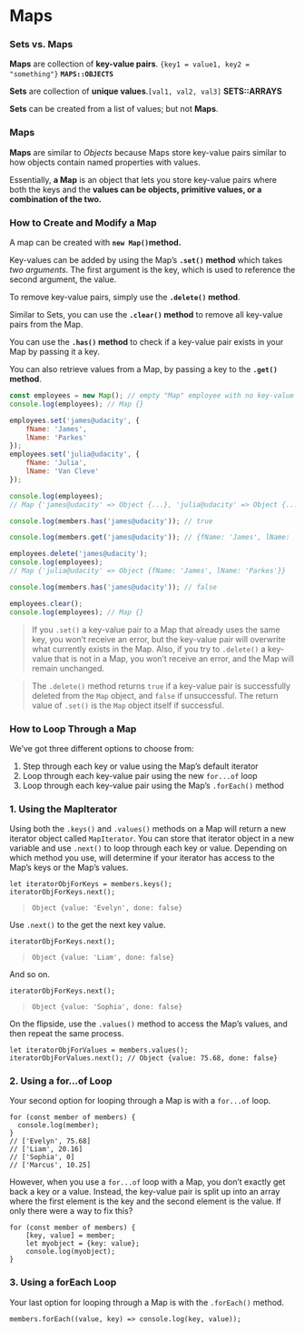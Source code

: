 # Maps

### **Sets vs. Maps**

**Maps** are collection of **key-value pairs**. `{key1 = value1, key2 = "something"}` **`MAPS::OBJECTS`**

**Sets** are collection of **unique values**.`[val1, val2, val3]`  **SETS::ARRAYS**

**Sets** can be created from a list of values; but not **Maps**.

### Maps

**Maps** are similar to _Objects_ because Maps store key-value pairs similar to how objects contain named properties with values. 

Essentially, **a Map** is an object that lets you store key-value pairs where both the keys and the **values can be objects, primitive values, or a combination of the two.**

### How to Create and Modify a Map <a id="how-to-create-a-map"></a>

A map can be created with **`new Map()`method.**

Key-values can be added by using the Map’s **`.set()` method** which takes _two arguments_. The first argument is the key, which is used to reference the second argument, the value.

To remove key-value pairs, simply use the **`.delete()` method**.

Similar to Sets, you can use the **`.clear()` method** to remove all key-value pairs from the Map.

You can use the **`.has()` method** to check if a key-value pair exists in your Map by passing it a key.

You can also retrieve values from a Map, by passing a key to the **`.get()` method**.

```javascript
const employees = new Map(); // empty "Map" employee with no key-value pairs.
console.log(employees); // Map {}

employees.set('james@udacity', { 
    fName: 'James',
    lName: 'Parkes'
});
employees.set('julia@udacity', {
    fName: 'Julia',
    lName: 'Van Cleve'
});

console.log(employees);
// Map {'james@udacity' => Object {...}, 'julia@udacity' => Object {...}}

console.log(members.has('james@udacity')); // true

console.log(members.get('james@udacity')); // {fName: 'James', lName: 'Parkes'}

employees.delete('james@udacity');
console.log(employees);
// Map {'julia@udacity' => Object {fName: 'James', lName: 'Parkes'}}

console.log(members.has('james@udacity')); // false

employees.clear();
console.log(employees); // Map {}

```

> If you `.set()` a key-value pair to a Map that already uses the same key, you won’t receive an error, but the key-value pair will overwrite what currently exists in the Map. Also, if you try to `.delete()` a key-value that is not in a Map, you won’t receive an error, and the Map will remain unchanged.

> The `.delete()` method returns `true` if a key-value pair is successfully deleted from the `Map` object, and `false` if unsuccessful. The return value of `.set()` is the `Map` object itself if successful.

### How to Loop Through a Map <a id="how-to-create-a-map"></a>

We’ve got three different options to choose from:

1. Step through each key or value using the Map’s default iterator
2. Loop through each key-value pair using the new `for...of` loop
3. Loop through each key-value pair using the Map’s `.forEach()` method

### 1. Using the MapIterator <a id="1-using-the-mapiterator"></a>

Using both the `.keys()` and `.values()` methods on a Map will return a new iterator object called `MapIterator`. You can store that iterator object in a new variable and use `.next()` to loop through each key or value. Depending on which method you use, will determine if your iterator has access to the Map’s keys or the Map’s values.

```text
let iteratorObjForKeys = members.keys();
iteratorObjForKeys.next();
```

> `Object {value: 'Evelyn', done: false}`

Use `.next()` to the get the next key value.

```text
iteratorObjForKeys.next();
```

> `Object {value: 'Liam', done: false}`

And so on.

```text
iteratorObjForKeys.next();
```

> `Object {value: 'Sophia', done: false}`

On the flipside, use the `.values()` method to access the Map’s values, and then repeat the same process.

```text
let iteratorObjForValues = members.values();
iteratorObjForValues.next(); // Object {value: 75.68, done: false}
```

### 2. Using a for...of Loop <a id="2-using-a-for-of-loop"></a>

Your second option for looping through a Map is with a `for...of` loop.

```text
for (const member of members) {
  console.log(member);
}
// ['Evelyn', 75.68]
// ['Liam', 20.16]
// ['Sophia', 0]
// ['Marcus', 10.25]
```

However, when you use a `for...of` loop with a Map, you don’t exactly get back a key or a value. Instead, the key-value pair is split up into an array where the first element is the key and the second element is the value. If only there were a way to fix this?

```text
for (const member of members) { 
    [key, value] = member; 
    let myobject = {key: value};
    console.log(myobject);
}
```



### 3. Using a forEach Loop <a id="3-using-a-foreach-loop"></a>

Your last option for looping through a Map is with the `.forEach()` method.

```text
members.forEach((value, key) => console.log(key, value));
```



